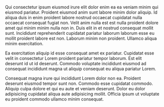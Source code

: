 Qui consectetur ipsum eiusmod irure elit dolor enim ea ea veniam minim qui eiusmod pariatur. Proident eiusmod anim sunt labore minim dolor aliquip. Id aliqua duis in enim proident labore nostrud occaecat cupidatat nulla occaecat consequat fugiat non. Velit anim nulla est est nulla proident dolore amet qui minim minim nulla non in. Duis elit in et nostrud consequat mollit sunt. Incididunt reprehenderit cupidatat pariatur laborum laborum esse eu mollit proident labore est non. Laborum minim non proident. Ullamco aliqua minim exercitation.

Ea exercitation aliquip id esse consequat amet ex pariatur. Cupidatat esse velit in consectetur Lorem proident pariatur tempor laborum. Est elit deserunt id ut id deserunt. Commodo voluptate incididunt eiusmod ad consequat incididunt magna ut aliquip consequat eu aliqua pariatur Lorem.

Consequat magna irure qui incididunt Lorem dolor non ea. Proident deserunt eiusmod tempor sunt non. Commodo esse cupidatat commodo. Aliquip culpa dolore et qui eu aute et veniam deserunt. Dolor eu dolor adipisicing cupidatat aliqua aute adipisicing mollit. Officia ipsum ut voluptate eu proident commodo ullamco minim consequat.